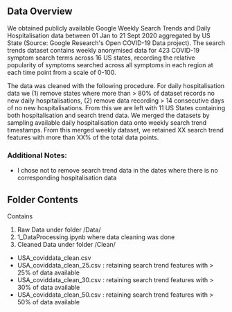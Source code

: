 ## Data Overview
We obtained publicly available Google Weekly Search Trends and Daily Hospitalisation data between 01 Jan to 21 Sept 2020 aggregated by US State (Source: Google Research's Open COVID-19 Data project). The search trends dataset contains weekly anonymised data for 423 COVID-19 symptom search terms across 16 US states, recording the relative popularity of symptoms searched across all symptoms in each region at each time point from a scale of 0-100.

The data was cleaned with the following procedure. For daily hospitalisation data we (1) remove states where more than > 80% of dataset records no new daily hospitalisations, (2) remove data recording > 14 consecutive days of no new hospitalisations. From this we are left with 11 US States containing both hospitalisation and search trend data. We merged the datasets by sampling available daily hospitalisation data onto weekly search trend timestamps. From this merged weekly dataset, we retained XX search trend features with more than XX% of the total data points.

### Additional Notes:
- I chose not to remove search trend data in the dates where there is no corresponding hospitalisation data

## Folder Contents
Contains
1. Raw Data under folder /Data/
2. 1_DataProcessing.ipynb where data cleaning was done    
3. Cleaned Data under folder /Clean/
  - USA_coviddata_clean.csv
  - USA_coviddata_clean_25.csv : retaining search trend features with > 25% of data available
  - USA_coviddata_clean_30.csv : retaining search trend features with > 30% of data available
  - USA_coviddata_clean_50.csv : retaining search trend features with > 50% of data available
